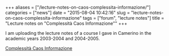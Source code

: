 +++
aliases = ["/lecture-notes-on-caos-complessita-informazione/"]
categories = ["news"]
date = "2015-08-04 10:42:16"
slug = "lecture-notes-on-caos-complessita-informazione"
tags = ["forum", "lecture notes"]
title = "Lecture notes on \"Complessità Caos Informazione\""
+++

I am uploading the lecture notes of a course I gave in Camerino in the
academic years 2003-2004 and 2004-2005.

[Complessità Caos
Informazione](https://www.dinamici.org/wp-content/uploads/2015/08/notecci.pdf)
